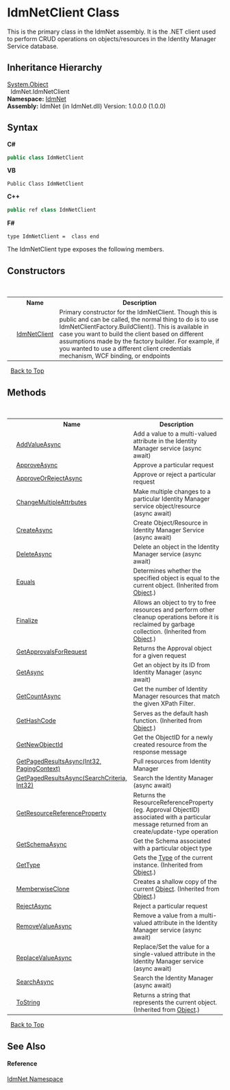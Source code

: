 # IdmNetClient Class
 

This is the primary class in the IdmNet assembly. It is the .NET client used to perform CRUD operations on objects/resources in the Identity Manager Service database.


## Inheritance Hierarchy
<a href="http://msdn2.microsoft.com/en-us/library/e5kfa45b" target="_blank">System.Object</a><br />&nbsp;&nbsp;IdmNet.IdmNetClient<br />
**Namespace:**&nbsp;<a href="N_IdmNet">IdmNet</a><br />**Assembly:**&nbsp;IdmNet (in IdmNet.dll) Version: 1.0.0.0 (1.0.0)

## Syntax

**C#**<br />
``` C#
public class IdmNetClient
```

**VB**<br />
``` VB
Public Class IdmNetClient
```

**C++**<br />
``` C++
public ref class IdmNetClient
```

**F#**<br />
``` F#
type IdmNetClient =  class end
```

The IdmNetClient type exposes the following members.


## Constructors
&nbsp;<table><tr><th></th><th>Name</th><th>Description</th></tr><tr><td>![Public method](media/pubmethod.gif "Public method")</td><td><a href="M_IdmNet_IdmNetClient__ctor">IdmNetClient</a></td><td>
Primary constructor for the IdmNetClient. Though this is public and can be called, the normal thing to do is to use IdmNetClientFactory.BuildClient(). This is available in case you want to build the client based on different assumptions made by the factory builder. For example, if you wanted to use a different client credentials mechanism, WCF binding, or endpoints</td></tr></table>&nbsp;
<a href="#idmnetclient-class">Back to Top</a>

## Methods
&nbsp;<table><tr><th></th><th>Name</th><th>Description</th></tr><tr><td>![Public method](media/pubmethod.gif "Public method")</td><td><a href="M_IdmNet_IdmNetClient_AddValueAsync">AddValueAsync</a></td><td>
Add a value to a multi-valued attribute in the Identity Manager service (async await)</td></tr><tr><td>![Public method](media/pubmethod.gif "Public method")</td><td><a href="M_IdmNet_IdmNetClient_ApproveAsync">ApproveAsync</a></td><td>
Approve a particular request</td></tr><tr><td>![Public method](media/pubmethod.gif "Public method")</td><td><a href="M_IdmNet_IdmNetClient_ApproveOrRejectAsync">ApproveOrRejectAsync</a></td><td>
Approve or reject a particular request</td></tr><tr><td>![Public method](media/pubmethod.gif "Public method")</td><td><a href="M_IdmNet_IdmNetClient_ChangeMultipleAttrbutes">ChangeMultipleAttrbutes</a></td><td>
Make multiple changes to a particular Identity Manager service object/resource (async await)</td></tr><tr><td>![Public method](media/pubmethod.gif "Public method")</td><td><a href="M_IdmNet_IdmNetClient_CreateAsync">CreateAsync</a></td><td>
Create Object/Resource in Identity Manager Service (async await)</td></tr><tr><td>![Public method](media/pubmethod.gif "Public method")</td><td><a href="M_IdmNet_IdmNetClient_DeleteAsync">DeleteAsync</a></td><td>
Delete an object in the Identity Manager service (async await)</td></tr><tr><td>![Public method](media/pubmethod.gif "Public method")</td><td><a href="http://msdn2.microsoft.com/en-us/library/bsc2ak47" target="_blank">Equals</a></td><td>
Determines whether the specified object is equal to the current object.
 (Inherited from <a href="http://msdn2.microsoft.com/en-us/library/e5kfa45b" target="_blank">Object</a>.)</td></tr><tr><td>![Protected method](media/protmethod.gif "Protected method")</td><td><a href="http://msdn2.microsoft.com/en-us/library/4k87zsw7" target="_blank">Finalize</a></td><td>
Allows an object to try to free resources and perform other cleanup operations before it is reclaimed by garbage collection.
 (Inherited from <a href="http://msdn2.microsoft.com/en-us/library/e5kfa45b" target="_blank">Object</a>.)</td></tr><tr><td>![Public method](media/pubmethod.gif "Public method")</td><td><a href="M_IdmNet_IdmNetClient_GetApprovalsForRequest">GetApprovalsForRequest</a></td><td>
Returns the Approval object for a given request</td></tr><tr><td>![Public method](media/pubmethod.gif "Public method")</td><td><a href="M_IdmNet_IdmNetClient_GetAsync">GetAsync</a></td><td>
Get an object by its ID from Identity Manager (async await)</td></tr><tr><td>![Public method](media/pubmethod.gif "Public method")</td><td><a href="M_IdmNet_IdmNetClient_GetCountAsync">GetCountAsync</a></td><td>
Get the number of Identity Manager resources that match the given XPath Filter.</td></tr><tr><td>![Public method](media/pubmethod.gif "Public method")</td><td><a href="http://msdn2.microsoft.com/en-us/library/zdee4b3y" target="_blank">GetHashCode</a></td><td>
Serves as the default hash function.
 (Inherited from <a href="http://msdn2.microsoft.com/en-us/library/e5kfa45b" target="_blank">Object</a>.)</td></tr><tr><td>![Public method](media/pubmethod.gif "Public method")</td><td><a href="M_IdmNet_IdmNetClient_GetNewObjectId">GetNewObjectId</a></td><td>
Get the ObjectID for a newly created resource from the response message</td></tr><tr><td>![Public method](media/pubmethod.gif "Public method")</td><td><a href="M_IdmNet_IdmNetClient_GetPagedResultsAsync_1">GetPagedResultsAsync(Int32, PagingContext)</a></td><td>
Pull resources from Identity Manager</td></tr><tr><td>![Public method](media/pubmethod.gif "Public method")</td><td><a href="M_IdmNet_IdmNetClient_GetPagedResultsAsync">GetPagedResultsAsync(SearchCriteria, Int32)</a></td><td>
Search the Identity Manager (async await)</td></tr><tr><td>![Public method](media/pubmethod.gif "Public method")</td><td><a href="M_IdmNet_IdmNetClient_GetResourceReferenceProperty">GetResourceReferenceProperty</a></td><td>
Returns the ResourceReferenceProperty (eg. Approval ObjectID) associated with a particular message returned from an create/update-type operation</td></tr><tr><td>![Public method](media/pubmethod.gif "Public method")</td><td><a href="M_IdmNet_IdmNetClient_GetSchemaAsync">GetSchemaAsync</a></td><td>
Get the Schema associated with a particular object type</td></tr><tr><td>![Public method](media/pubmethod.gif "Public method")</td><td><a href="http://msdn2.microsoft.com/en-us/library/dfwy45w9" target="_blank">GetType</a></td><td>
Gets the <a href="http://msdn2.microsoft.com/en-us/library/42892f65" target="_blank">Type</a> of the current instance.
 (Inherited from <a href="http://msdn2.microsoft.com/en-us/library/e5kfa45b" target="_blank">Object</a>.)</td></tr><tr><td>![Protected method](media/protmethod.gif "Protected method")</td><td><a href="http://msdn2.microsoft.com/en-us/library/57ctke0a" target="_blank">MemberwiseClone</a></td><td>
Creates a shallow copy of the current <a href="http://msdn2.microsoft.com/en-us/library/e5kfa45b" target="_blank">Object</a>.
 (Inherited from <a href="http://msdn2.microsoft.com/en-us/library/e5kfa45b" target="_blank">Object</a>.)</td></tr><tr><td>![Public method](media/pubmethod.gif "Public method")</td><td><a href="M_IdmNet_IdmNetClient_RejectAsync">RejectAsync</a></td><td>
Reject a particular request</td></tr><tr><td>![Public method](media/pubmethod.gif "Public method")</td><td><a href="M_IdmNet_IdmNetClient_RemoveValueAsync">RemoveValueAsync</a></td><td>
Remove a value from a multi-valued attribute in the Identity Manager service (async await)</td></tr><tr><td>![Public method](media/pubmethod.gif "Public method")</td><td><a href="M_IdmNet_IdmNetClient_ReplaceValueAsync">ReplaceValueAsync</a></td><td>
Replace/Set the value for a single-valued attribute in the Identity Manager service (async await)</td></tr><tr><td>![Public method](media/pubmethod.gif "Public method")</td><td><a href="M_IdmNet_IdmNetClient_SearchAsync">SearchAsync</a></td><td>
Search the Identity Manager (async await)</td></tr><tr><td>![Public method](media/pubmethod.gif "Public method")</td><td><a href="http://msdn2.microsoft.com/en-us/library/7bxwbwt2" target="_blank">ToString</a></td><td>
Returns a string that represents the current object.
 (Inherited from <a href="http://msdn2.microsoft.com/en-us/library/e5kfa45b" target="_blank">Object</a>.)</td></tr></table>&nbsp;
<a href="#idmnetclient-class">Back to Top</a>

## See Also


#### Reference
<a href="N_IdmNet">IdmNet Namespace</a><br />